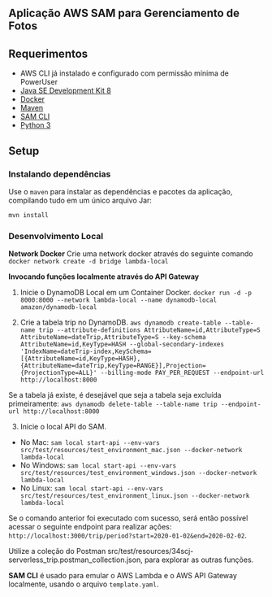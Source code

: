 ## Aplicação AWS SAM para Gerenciamento de Fotos

## Requerimentos

* AWS CLI já instalado e configurado com permissão mínima de PowerUser
* [Java SE Development Kit 8](http://www.oracle.com/technetwork/java/javase/downloads/jdk8-downloads-2133151.html)
* [Docker](https://www.docker.com/community-edition)
* [Maven](https://maven.apache.org/install.html)
* [SAM CLI](https://github.com/awslabs/aws-sam-cli)
* [Python 3](https://docs.python.org/3/)

## Setup

### Instalando dependências

Use o `maven` para instalar as dependências e pacotes da aplicação, compilando tudo em um único arquivo Jar:

```bash
mvn install
```

### Desenvolvimento Local

**Network Docker**
Crie uma network docker através do seguinte comando `docker network create -d bridge lambda-local`

**Invocando funções localmente através do API Gateway**
1. Inicie o DynamoDB Local em um Container Docker. `docker run -d -p 8000:8000 --network lambda-local --name dynamodb-local amazon/dynamodb-local`

2. Crie a tabela trip no DynamoDB. `aws dynamodb create-table --table-name trip --attribute-definitions AttributeName=id,AttributeType=S AttributeName=dateTrip,AttributeType=S --key-schema AttributeName=id,KeyType=HASH --global-secondary-indexes 'IndexName=dateTrip-index,KeySchema=[{AttributeName=id,KeyType=HASH},{AttributeName=dateTrip,KeyType=RANGE}],Projection={ProjectionType=ALL}' --billing-mode PAY_PER_REQUEST --endpoint-url http://localhost:8000`

Se a tabela já existe, é desejável que seja a tabela seja excluída primeiramente: `aws dynamodb delete-table --table-name trip --endpoint-url http://localhost:8000`

3. Inicie o local API do SAM.
 - No Mac: `sam local start-api --env-vars src/test/resources/test_environment_mac.json --docker-network lambda-local`
 - No Windows: `sam local start-api --env-vars src/test/resources/test_environment_windows.json --docker-network lambda-local`
 - No Linux: `sam local start-api --env-vars src/test/resources/test_environment_linux.json --docker-network lambda-local`

Se o comando anterior foi executado com sucesso, será então possível acessar o seguinte endpoint para realizar ações:  `http://localhost:3000/trip/period?start=2020-01-02&end=2020-02-02`.

Utilize a coleção do Postman src/test/resources/34scj-serverless_trip.postman_collection.json, para explorar as outras funções.

**SAM CLI** é usado para emular o AWS Lambda e o AWS API Gateway localmente, usando o arquivo `template.yaml`.
